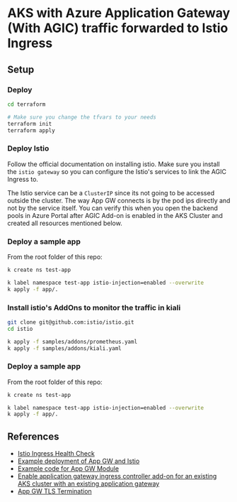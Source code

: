 # AKS with Azure Application Gateway (With AGIC) traffic forwarded to Istio Ingress
## Setup

### Deploy
```sh
cd terraform

# Make sure you change the tfvars to your needs
terraform init
terraform apply
```

### Deploy Istio

Follow the official documentation on installing istio. Make sure you install the `istio gateway` so you can configure the Istio's services to link the AGIC Ingress to.


The Istio service can be a `ClusterIP` since its not going to be accessed outside the cluster. The way App GW connects is by the pod ips directly and not by the service itself. You can verify this when you open the backend pools in Azure Portal after AGIC Add-on is enabled in the AKS Cluster and created all resources mentioned below.

### Deploy a sample app

From the root folder of this repo:

```sh
k create ns test-app

k label namespace test-app istio-injection=enabled --overwrite
k apply -f app/.
```

### Install istio's AddOns to monitor the traffic in kiali

```sh
git clone git@github.com:istio/istio.git
cd istio

k apply -f samples/addons/prometheus.yaml
k apply -f samples/addons/kiali.yaml
```

### Deploy a sample app

From the root folder of this repo:

```sh
k create ns test-app

k label namespace test-app istio-injection=enabled --overwrite
k apply -f app/.
```

## References

- [Istio Ingress Health Check](https://github.com/istio/istio/issues/9385#issuecomment-466788157)
- [Example deployment of App GW and Istio](https://itnext.io/using-application-gateway-waf-with-istio-315b907b8ed7)
- [Example code for App GW Module](https://github.com/aztfm/terraform-azurerm-application-gateway/blob/main/main.tf)
- [Enable application gateway ingress controller add-on for an existing AKS cluster with an existing application gateway](https://learn.microsoft.com/en-gb/azure/application-gateway/tutorial-ingress-controller-add-on-existing)
- [App GW TLS Termination](https://learn.microsoft.com/en-us/azure/application-gateway/ssl-overview)